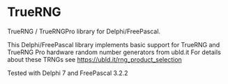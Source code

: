 # TrueRNG
TrueRNG / TrueRNGPro library for Delphi/FreePascal.

This Delphi/FreePascal library implements basic support for TrueRNG and TrueRNG Pro hardware random number generators from ubld.it
For details about these TRNGs see https://ubld.it/rng_product_selection

Tested with Delphi 7 and FreePascal 3.2.2
